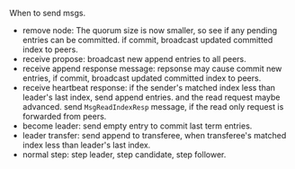 When to send msgs.
- remove node: The quorum size is now smaller, so see if any pending entries can be committed. if commit, broadcast updated committed index to peers.
- receive propose: broadcast new append entries to all peers.
- receive append response message: repsonse may cause commit new entries, if commit, broadcast updated committed index to peers.
- receive heartbeat response: if the sender's matched index less than leader's last index, send append entries. and the read request maybe advanced. send `MsgReadIndexResp` message, if the read only request is forwarded from peers.
- become leader: send empty entry to commit last term entries. 
- leader transfer: send append to transferee, when transferee's matched index less than leader's last index.
- normal step: step leader, step candidate, step follower.